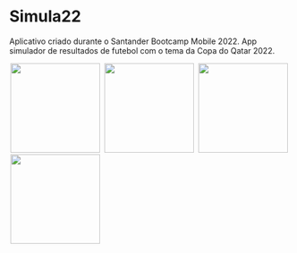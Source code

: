 # Simula22
Aplicativo criado durante o Santander Bootcamp Mobile 2022. App simulador de resultados de futebol com o tema da Copa do Qatar 2022. 

<p float="left">
   <img src="https://tulioalbu.github.io/Simula22_Projeto-DIO/Screenshots/Screenshot_20220804_173229.png" width = "160" hspace="2">
   <img src="https://tulioalbu.github.io/Simula22_Projeto-DIO/Screenshots/Screenshot_20220804_173300.png" width = "160" hspace="2">
   <img src="https://tulioalbu.github.io/Simula22_Projeto-DIO/Screenshots/Screenshot_20220804_173344.png" width = "160" hspace="2">
   <img src="https://tulioalbu.github.io/Simula22_Projeto-DIO/Screenshots/Screenshot_20220804_173356.png" width = "160" hspace="2">
   
   
  <div>
     
 
 

